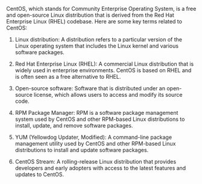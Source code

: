 CentOS, which stands for Community Enterprise Operating System, is a free and open-source Linux distribution that is derived from the Red Hat Enterprise Linux (RHEL) codebase. Here are some key terms related to CentOS:

1. Linux distribution: A distribution refers to a particular version of the Linux operating system that includes the Linux kernel and various software packages.

2. Red Hat Enterprise Linux (RHEL): A commercial Linux distribution that is widely used in enterprise environments. CentOS is based on RHEL and is often seen as a free alternative to RHEL.

3. Open-source software: Software that is distributed under an open-source license, which allows users to access and modify its source code.

4. RPM Package Manager: RPM is a software package management system used by CentOS and other RPM-based Linux distributions to install, update, and remove software packages.

5. YUM (Yellowdog Updater, Modified): A command-line package management utility used by CentOS and other RPM-based Linux distributions to install and update software packages.

6. CentOS Stream: A rolling-release Linux distribution that provides developers and early adopters with access to the latest features and updates to CentOS.
